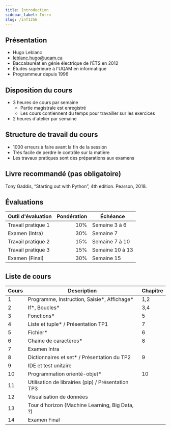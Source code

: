 ```yaml
---
title: Introduction
sidebar_label: Intro
slug: /inf1256
---
```


## Présentation 
- Hugo Leblanc
- leblanc.hugo@uqam.ca
- Baccalauréat en génie électrique de l’ÉTS en 2012
- Études supérieure à l'UQAM en informatique
- Programmeur depuis 1996

## Disposition du cours
* 3 heures de cours par semaine
  * Partie magistrale est enregistré
  * Les cours contiennent du temps pour travailler sur les exercices
* 2 heures d'atelier par semaine

## Structure de travail du cours
- 1000 erreurs à faire avant la fin de la session
- Très facile de perdre le contrôle sur la matière
- Les travaux pratiques sont des préparations aux examens

## Livre recommandé (pas obligatoire)
Tony Gaddis, “Starting out with Python”, 4th edition. Pearson, 2018.

## Évaluations

Outil d'évaluation | Pondération | Échéance
------------------ | ----------: | --------
Travail pratique 1 |         10% | Semaine 3 à 6
Examen (Intra)     |         30% | Semaine 7
Travail pratique 2 |         15% | Semaine 7 à 10
Travail pratique 3 |         15% | Semaine 10 à 13
Examen (Final)     |         30% | Semaine 15

## Liste de cours

| Cours | Description                                                         | Chapitre |
|-------|---------------------------------------------------------------------|----------|
| 1     | Programme, Instruction, Saisie\*, Affichage\*                       | 1,2      |
| 2     | If\*, Boucles\*                                                     | 3,4      |
| 3     | Fonctions*                                                          | 5        |
| 4     | Liste et tuple* / Présentation TP1                                  | 7        |
| 5     | Fichier*                                                            | 6        |
| 6     | Chaine de caractères*                                               | 8        |
| 7     | Examen Intra                                                        |          |
| 8     | Dictionnaires et set* / Présentation du TP2                         | 9        |
| 9     | IDE et test unitaire                                                |          |
| 10    | Programmation orienté-objet*                                        | 10       |
| 11    | Utilisation de librairies (pip) / Présentation TP3                  |          |
| 12    | Visualisation de données                                            |          |
| 13    | Tour d'horizon (Machine Learning, Big Data, ?)                      |          |
| 14    | Examen Final                                                        |          |
